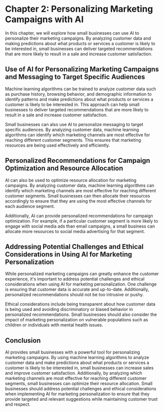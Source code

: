 Chapter 2: Personalizing Marketing Campaigns with AI
====================================================

In this chapter, we will explore how small businesses can use AI to personalize their marketing campaigns. By analyzing customer data and making predictions about what products or services a customer is likely to be interested in, small businesses can deliver targeted recommendations that are more likely to result in a sale and increase customer satisfaction.

Use of AI for Personalizing Marketing Campaigns and Messaging to Target Specific Audiences
------------------------------------------------------------------------------------------

Machine learning algorithms can be trained to analyze customer data such as purchase history, browsing behavior, and demographic information to identify patterns and make predictions about what products or services a customer is likely to be interested in. This approach can help small businesses to deliver targeted recommendations that are more likely to result in a sale and increase customer satisfaction.

Small businesses can also use AI to personalize messaging to target specific audiences. By analyzing customer data, machine learning algorithms can identify which marketing channels are most effective for reaching different customer segments. This ensures that marketing resources are being used effectively and efficiently.

Personalized Recommendations for Campaign Optimization and Resource Allocation
------------------------------------------------------------------------------

AI can also be used to optimize resource allocation for marketing campaigns. By analyzing customer data, machine learning algorithms can identify which marketing channels are most effective for reaching different customer segments. Small businesses can then allocate their resources accordingly to ensure that they are using the most effective channels for each audience segment.

Additionally, AI can provide personalized recommendations for campaign optimization. For example, if a particular customer segment is more likely to engage with social media ads than email campaigns, a small business can allocate more resources to social media advertising for that segment.

Addressing Potential Challenges and Ethical Considerations in Using AI for Marketing Personalization
----------------------------------------------------------------------------------------------------

While personalized marketing campaigns can greatly enhance the customer experience, it's important to address potential challenges and ethical considerations when using AI for marketing personalization. One challenge is ensuring that customer data is accurate and up-to-date. Additionally, personalized recommendations should not be too intrusive or pushy.

Ethical considerations include being transparent about how customer data is being used and avoiding discriminatory or biased behavior in personalized recommendations. Small businesses should also consider the impact of marketing personalization on vulnerable populations such as children or individuals with mental health issues.

Conclusion
----------

AI provides small businesses with a powerful tool for personalizing marketing campaigns. By using machine learning algorithms to analyze customer data and make predictions about what products or services a customer is likely to be interested in, small businesses can increase sales and improve customer satisfaction. Additionally, by analyzing which marketing channels are most effective for reaching different customer segments, small businesses can optimize their resource allocation. Small businesses should address potential challenges and ethical considerations when implementing AI for marketing personalization to ensure that they provide targeted and relevant suggestions while maintaining customer trust and respect.
